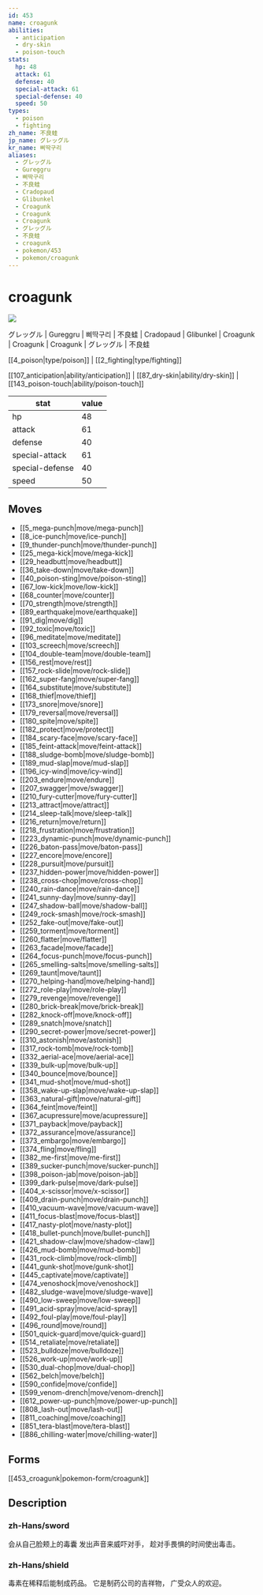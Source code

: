 ```yaml
---
id: 453
name: croagunk
abilities:
  - anticipation
  - dry-skin
  - poison-touch
stats:
  hp: 48
  attack: 61
  defense: 40
  special-attack: 61
  special-defense: 40
  speed: 50
types:
  - poison
  - fighting
zh_name: 不良蛙
jp_name: グレッグル
kr_name: 삐딱구리
aliases:
  - グレッグル
  - Gureggru
  - 삐딱구리
  - 不良蛙
  - Cradopaud
  - Glibunkel
  - Croagunk
  - Croagunk
  - Croagunk
  - グレッグル
  - 不良蛙
  - croagunk
  - pokemon/453
  - pokemon/croagunk
---
```

# croagunk

![](https://raw.githubusercontent.com/PokeAPI/sprites/master/sprites/pokemon/453.png)

グレッグル | Gureggru | 삐딱구리 | 不良蛙 | Cradopaud | Glibunkel | Croagunk | Croagunk | Croagunk | グレッグル | 不良蛙

[[4_poison|type/poison]] | [[2_fighting|type/fighting]]

[[107_anticipation|ability/anticipation]] | [[87_dry-skin|ability/dry-skin]] | [[143_poison-touch|ability/poison-touch]]

|stat|value|
|---|---|
|hp|48|
|attack|61|
|defense|40|
|special-attack|61|
|special-defense|40|
|speed|50|


## Moves

- [[5_mega-punch|move/mega-punch]]
- [[8_ice-punch|move/ice-punch]]
- [[9_thunder-punch|move/thunder-punch]]
- [[25_mega-kick|move/mega-kick]]
- [[29_headbutt|move/headbutt]]
- [[36_take-down|move/take-down]]
- [[40_poison-sting|move/poison-sting]]
- [[67_low-kick|move/low-kick]]
- [[68_counter|move/counter]]
- [[70_strength|move/strength]]
- [[89_earthquake|move/earthquake]]
- [[91_dig|move/dig]]
- [[92_toxic|move/toxic]]
- [[96_meditate|move/meditate]]
- [[103_screech|move/screech]]
- [[104_double-team|move/double-team]]
- [[156_rest|move/rest]]
- [[157_rock-slide|move/rock-slide]]
- [[162_super-fang|move/super-fang]]
- [[164_substitute|move/substitute]]
- [[168_thief|move/thief]]
- [[173_snore|move/snore]]
- [[179_reversal|move/reversal]]
- [[180_spite|move/spite]]
- [[182_protect|move/protect]]
- [[184_scary-face|move/scary-face]]
- [[185_feint-attack|move/feint-attack]]
- [[188_sludge-bomb|move/sludge-bomb]]
- [[189_mud-slap|move/mud-slap]]
- [[196_icy-wind|move/icy-wind]]
- [[203_endure|move/endure]]
- [[207_swagger|move/swagger]]
- [[210_fury-cutter|move/fury-cutter]]
- [[213_attract|move/attract]]
- [[214_sleep-talk|move/sleep-talk]]
- [[216_return|move/return]]
- [[218_frustration|move/frustration]]
- [[223_dynamic-punch|move/dynamic-punch]]
- [[226_baton-pass|move/baton-pass]]
- [[227_encore|move/encore]]
- [[228_pursuit|move/pursuit]]
- [[237_hidden-power|move/hidden-power]]
- [[238_cross-chop|move/cross-chop]]
- [[240_rain-dance|move/rain-dance]]
- [[241_sunny-day|move/sunny-day]]
- [[247_shadow-ball|move/shadow-ball]]
- [[249_rock-smash|move/rock-smash]]
- [[252_fake-out|move/fake-out]]
- [[259_torment|move/torment]]
- [[260_flatter|move/flatter]]
- [[263_facade|move/facade]]
- [[264_focus-punch|move/focus-punch]]
- [[265_smelling-salts|move/smelling-salts]]
- [[269_taunt|move/taunt]]
- [[270_helping-hand|move/helping-hand]]
- [[272_role-play|move/role-play]]
- [[279_revenge|move/revenge]]
- [[280_brick-break|move/brick-break]]
- [[282_knock-off|move/knock-off]]
- [[289_snatch|move/snatch]]
- [[290_secret-power|move/secret-power]]
- [[310_astonish|move/astonish]]
- [[317_rock-tomb|move/rock-tomb]]
- [[332_aerial-ace|move/aerial-ace]]
- [[339_bulk-up|move/bulk-up]]
- [[340_bounce|move/bounce]]
- [[341_mud-shot|move/mud-shot]]
- [[358_wake-up-slap|move/wake-up-slap]]
- [[363_natural-gift|move/natural-gift]]
- [[364_feint|move/feint]]
- [[367_acupressure|move/acupressure]]
- [[371_payback|move/payback]]
- [[372_assurance|move/assurance]]
- [[373_embargo|move/embargo]]
- [[374_fling|move/fling]]
- [[382_me-first|move/me-first]]
- [[389_sucker-punch|move/sucker-punch]]
- [[398_poison-jab|move/poison-jab]]
- [[399_dark-pulse|move/dark-pulse]]
- [[404_x-scissor|move/x-scissor]]
- [[409_drain-punch|move/drain-punch]]
- [[410_vacuum-wave|move/vacuum-wave]]
- [[411_focus-blast|move/focus-blast]]
- [[417_nasty-plot|move/nasty-plot]]
- [[418_bullet-punch|move/bullet-punch]]
- [[421_shadow-claw|move/shadow-claw]]
- [[426_mud-bomb|move/mud-bomb]]
- [[431_rock-climb|move/rock-climb]]
- [[441_gunk-shot|move/gunk-shot]]
- [[445_captivate|move/captivate]]
- [[474_venoshock|move/venoshock]]
- [[482_sludge-wave|move/sludge-wave]]
- [[490_low-sweep|move/low-sweep]]
- [[491_acid-spray|move/acid-spray]]
- [[492_foul-play|move/foul-play]]
- [[496_round|move/round]]
- [[501_quick-guard|move/quick-guard]]
- [[514_retaliate|move/retaliate]]
- [[523_bulldoze|move/bulldoze]]
- [[526_work-up|move/work-up]]
- [[530_dual-chop|move/dual-chop]]
- [[562_belch|move/belch]]
- [[590_confide|move/confide]]
- [[599_venom-drench|move/venom-drench]]
- [[612_power-up-punch|move/power-up-punch]]
- [[808_lash-out|move/lash-out]]
- [[811_coaching|move/coaching]]
- [[851_tera-blast|move/tera-blast]]
- [[886_chilling-water|move/chilling-water]]

## Forms



[[453_croagunk|pokemon-form/croagunk]]

## Description

### zh-Hans/sword

会从自己脸颊上的毒囊
发出声音来威吓对手，
趁对手畏惧的时间使出毒击。

### zh-Hans/shield

毒素在稀释后能制成药品。
它是制药公司的吉祥物，
广受众人的欢迎。

